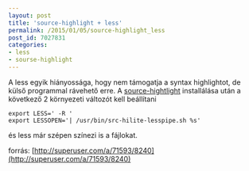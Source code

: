 ```yaml
---
layout: post
title: 'source-highlight + less'
permalink: /2015/01/05/source-highlight_less
post_id: 7027831
categories: 
- less
- sourse-highlight
---
```


A less egyik hiányossága, hogy nem támogatja a syntax highlightot, de külső programmal rávehető erre. A 
[source-hightlight](http://www.gnu.org/software/src-highlite/source-highlight.html) installálása után a következő 2 környezeti változót kell beállítani

```
export LESS=' -R '
export LESSOPEN='| /usr/bin/src-hilite-lesspipe.sh %s'
```

és less már szépen színezi is a fájlokat.

forrás: 
[http://superuser.com/a/71593/8240](http://superuser.com/a/71593/8240)